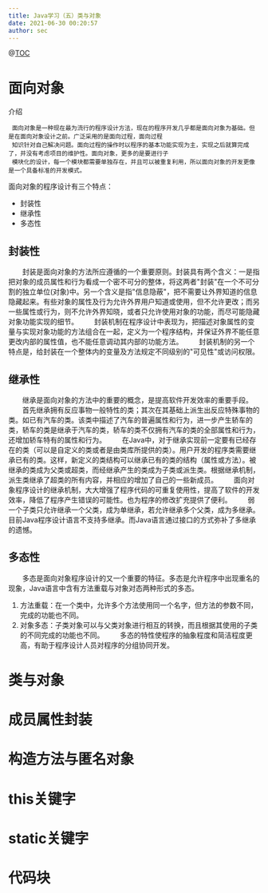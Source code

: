 ```yaml
---
title: Java学习（五）类与对象
date: 2021-06-30 00:20:57
author: sec
---
```

@[TOC](目录)
# 面向对象
介绍

	 面向对象是一种现在最为流行的程序设计方法，现在的程序开发几乎都是面向对象为基础。但是在面向对象设计之前。广泛采用的是面向过程，面向过程
	 知识针对自己解决问题。面向过程的操作时以程序的基本功能实现为主，实现之后就算完成了，并没有考虑项目的维护性。面向对象，更多的是要进行子
	 模块化的设计，每一个模块都需要单独存在，并且可以被重复利用，所以面向对象的开发更像是一个具备标准的开发模式。

面向对象的程序设计有三个特点：
- 封装性
- 继承性
- 多态性
## 封装性
&emsp;&emsp;封装是面向对象的方法所应遵循的一个重要原则。封装具有两个含义：一是指把对象的成员属性和行为看成一个密不可分的整体，将这两者"封装"在一个不可分割的独立单位(对象)中。另一个含义是指"信息隐蔽"，把不需要让外界知道的信息隐藏起来。有些对象的属性及行为允许外界用户知道或使用，但不允许更改；而另一些属性或行为，则不允许外界知晓，或者只允许使用对象的功能，而尽可能隐藏对象功能实现的细节。
&emsp;&emsp;封装机制在程序设计中表现为，把描述对象属性的变量与实现对象功能的方法组合在一起，定义为一个程序结构，并保证外界不能任意更改内部的属性值，也不能任意调动其内部的功能方法。
&emsp;&emsp;封装机制的另一个特点是，给封装在一个整体内的变量及方法规定不同级别的"可见性"或访问权限。
## 继承性
&emsp;&emsp;继承是面向对象的方法中的重要的概念，是提高软件开发效率的重要手段。
&emsp;&emsp;首先继承拥有反应事物一般特性的类；其次在其基础上派生出反应特殊事物的类。如已有汽车的类。该类中描述了汽车的普遍属性和行为，进一步产生轿车的类，轿车的类是继承于汽车的类，轿车的类不仅拥有汽车的类的全部属性和行为，还增加轿车特有的属性和行为。
&emsp;&emsp;在Java中，对于继承实现前一定要有已经存在的类（可以是自定义的类或者是由类库所提供的类）。用户开发的程序类需要继承已有的类。这样，新定义的类结构可以继承已有的类的结构（属性或方法）。被继承的类成为父类或超类，而经继承产生的类成为子类或派生类。根据继承机制，派生类继承了超类的所有内容，并相应的增加了自己的一些新成员。
&emsp;&emsp;面向对象程序设计的继承机制，大大增强了程序代码的可重复使用性，提高了软件的开发效率，降低了程序产生错误的可能性。也为程序的修改扩充提供了便利。
&emsp;&emsp;弱一个子类只允许继承一个父类，成为单继承，若允许继承多个父类，成为多继承。目前Java程序设计语言不支持多继承。而Java语言通过接口的方式弥补了多继承的遗憾。
## 多态性
&emsp;&emsp;多态是面向对象程序设计的又一个重要的特征。多态是允许程序中出现重名的现象，Java语言中含有方法重载与对象对态两种形式的多态。
1. 方法重载：在一个类中，允许多个方法使用同一个名字，但方法的参数不同，完成的功能也不同。
2. 对象多态：子类对象可以与父类对象进行相互的转换，而且根据其使用的子类的不同完成的功能也不同。
&emsp;&emsp;多态的特性使程序的抽象程度和简洁程度更高，有助于程序设计人员对程序的分组协同开发。
# 类与对象
# 成员属性封装
# 构造方法与匿名对象
# this关键字
# static关键字
# 代码块
